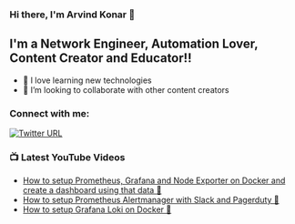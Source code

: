 ### Hi there, I'm Arvind Konar 👋

## I'm a Network Engineer, Automation Lover, Content Creator and Educator!!

- 🌱 I love learning new technologies
- 👯 I’m looking to collaborate with other content creators

### Connect with me:

[![Twitter URL](https://img.shields.io/twitter/url/https/twitter.com/me_akonar.svg?style=social&label=Follow%20%40me_akonar)](https://twitter.com/me_akonar)


### 📺 Latest YouTube Videos

<!-- YOUTUBE:START -->

- [How to setup Prometheus, Grafana and Node Exporter on Docker and create a dashboard using that data 💪](https://www.youtube.com/watch?v=RZ7xbUogin0&t=177s)
- [How to setup Prometheus Alertmanager with Slack and Pagerduty 💪](https://www.youtube.com/watch?v=QKkrsY-sndg&t=110s)
- [How to setup Grafana Loki on Docker 💪](https://youtu.be/l2v-1nxkwGA)
